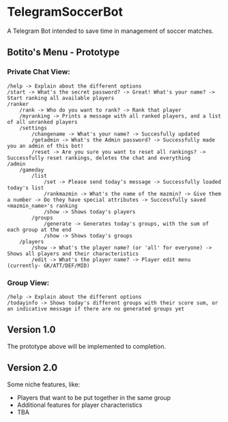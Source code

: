 # TelegramSoccerBot
A Telegram Bot intended to save time in management of soccer matches.

## Botito's Menu - Prototype
### Private Chat View:
    /help -> Explain about the different options
    /start -> What's the secret password? -> Great! What's your name? -> Start ranking all available players
    /ranker
        /rank -> Who do you want to rank? -> Rank that player
        /myranking -> Prints a message with all ranked players, and a list of all unranked players
        /settings
            /changename -> What's your name? -> Succesfully updated
            /getadmin -> What's the Admin password? -> Successfully made you an admin of this bot!
            /reset -> Are you sure you want to reset all rankings? -> Successfully reset rankings, deletes the chat and everything
    /admin
        /gameday
            /list
                /set -> Please send today's message -> Successfully loaded today's list
                /rankmazmin -> What's the name of the mazmin? -> Give them a number -> Do they have special attributes -> Successfully saved <mazmin_name>'s ranking
                /show -> Shows today's players
            /groups
                /generate -> Generates today's groups, with the sum of each group at the end
                /show -> Shows today's groups
        /players
            /show -> What's the player name? (or 'all' for everyone) -> Shows all players and their characteristics
            /edit -> What's the player name? -> Player edit menu (currently- GK/ATT/DEF/MID)

### Group View:
    /help -> Explain about the different options
    /todayinfo -> Shows today's different groups with their score sum, or an indicative message if there are no generated groups yet

##  Version 1.0 
The prototype above will be implemented to completion.

## Version 2.0
Some niche features, like:
* Players that want to be put together in the same group
* Additional features for player characteristics
* TBA